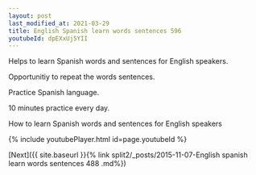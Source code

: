 ```yaml
---
layout: post
last_modified_at: 2021-03-29
title: English Spanish learn words sentences 596 
youtubeId: dpEXxUj5YII
---
```

 
 
Helps to learn Spanish words and sentences for English speakers.

Opportunitiy to repeat the words sentences. 

Practice Spanish language. 
 
10 minutes practice every day. 
 
How to learn Spanish words and sentences for English speakers 
 
{% include youtubePlayer.html id=page.youtubeId %}
 
 
[Next]({{ site.baseurl }}{% link  split2/_posts/2015-11-07-English spanish learn words sentences 488 .md%})
 
